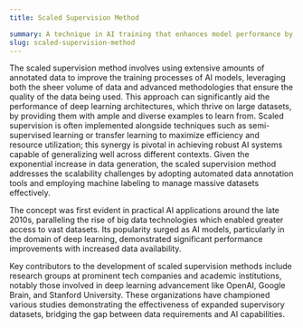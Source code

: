 ```yaml
---
title: Scaled Supervision Method

summary: A technique in AI training that enhances model performance by using a vast amount of labeled data, often accompanied by adaptive processes to balance data quantity and quality.
slug: scaled-supervision-method
---
```


The scaled supervision method involves using extensive amounts of annotated data to improve the training processes of AI models, leveraging both the sheer volume of data and advanced methodologies that ensure the quality of the data being used. This approach can significantly aid the performance of deep learning architectures, which thrive on large datasets, by providing them with ample and diverse examples to learn from. Scaled supervision is often implemented alongside techniques such as semi-supervised learning or transfer learning to maximize efficiency and resource utilization; this synergy is pivotal in achieving robust AI systems capable of generalizing well across different contexts. Given the exponential increase in data generation, the scaled supervision method addresses the scalability challenges by adopting automated data annotation tools and employing machine labeling to manage massive datasets effectively.

The concept was first evident in practical AI applications around the late 2010s, paralleling the rise of big data technologies which enabled greater access to vast datasets. Its popularity surged as AI models, particularly in the domain of deep learning, demonstrated significant performance improvements with increased data availability.

Key contributors to the development of scaled supervision methods include research groups at prominent tech companies and academic institutions, notably those involved in deep learning advancement like OpenAI, Google Brain, and Stanford University. These organizations have championed various studies demonstrating the effectiveness of expanded supervisory datasets, bridging the gap between data requirements and AI capabilities.
